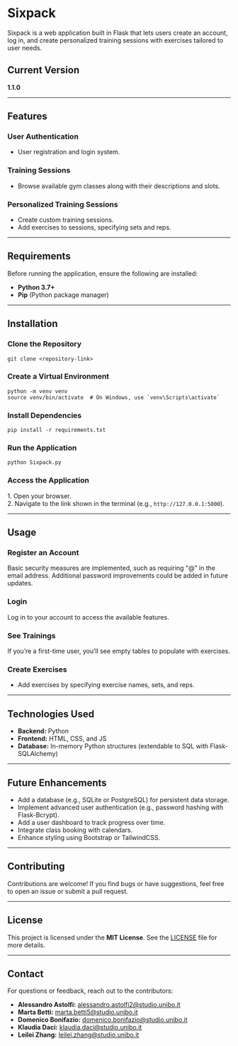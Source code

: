 <h1>Sixpack</h1>
<p>
    Sixpack is a web application built in Flask that lets users create an account, log in, and create personalized training sessions with exercises tailored to user needs.
</p>

<h2>Current Version</h2>
<p><strong>1.1.0</strong></p>

<hr>

<h2>Features</h2>

<h3>User Authentication</h3>
<ul>
    <li>User registration and login system.</li>
</ul>

<h3>Training Sessions</h3>
<ul>
    <li>Browse available gym classes along with their descriptions and slots.</li>
</ul>

<h3>Personalized Training Sessions</h3>
<ul>
    <li>Create custom training sessions.</li>
    <li>Add exercises to sessions, specifying sets and reps.</li>
</ul>

<hr>

<h2>Requirements</h2>
<p>Before running the application, ensure the following are installed:</p>
<ul>
    <li><strong>Python 3.7+</strong></li>
    <li><strong>Pip</strong> (Python package manager)</li>
</ul>

<hr>

<h2>Installation</h2>

<h3>Clone the Repository</h3>
<pre><code>git clone &lt;repository-link&gt;</code></pre>

<h3>Create a Virtual Environment</h3>
<pre><code>python -m venv venv
source venv/bin/activate  # On Windows, use `venv\Scripts\activate`
</code></pre>

<h3>Install Dependencies</h3>
<pre><code>pip install -r requirements.txt</code></pre>

<h3>Run the Application</h3>
<pre><code>python Sixpack.py</code></pre>

<h3>Access the Application</h3>
<p>
    1. Open your browser.<br>
    2. Navigate to the link shown in the terminal (e.g., <code>http://127.0.0.1:5000</code>).
</p>

<hr>

<h2>Usage</h2>

<h3>Register an Account</h3>
<p>
    Basic security measures are implemented, such as requiring "@" in the email address. Additional password improvements could be added in future updates.
</p>

<h3>Login</h3>
<p>Log in to your account to access the available features.</p>

<h3>See Trainings</h3>
<p>If you’re a first-time user, you’ll see empty tables to populate with exercises.</p>

<h3>Create Exercises</h3>
<ul>
    <li>Add exercises by specifying exercise names, sets, and reps.</li>
</ul>

<hr>

<h2>Technologies Used</h2>
<ul>
    <li><strong>Backend:</strong> Python</li>
    <li><strong>Frontend:</strong> HTML, CSS, and JS</li>
    <li><strong>Database:</strong> In-memory Python structures (extendable to SQL with Flask-SQLAlchemy)</li>
</ul>

<hr>

<h2>Future Enhancements</h2>
<ul>
    <li>Add a database (e.g., SQLite or PostgreSQL) for persistent data storage.</li>
    <li>Implement advanced user authentication (e.g., password hashing with Flask-Bcrypt).</li>
    <li>Add a user dashboard to track progress over time.</li>
    <li>Integrate class booking with calendars.</li>
    <li>Enhance styling using Bootstrap or TailwindCSS.</li>
</ul>

<hr>

<h2>Contributing</h2>
<p>
    Contributions are welcome! If you find bugs or have suggestions, feel free to open an issue or submit a pull request.
</p>

<hr>

<h2>License</h2>
<p>
    This project is licensed under the <strong>MIT License</strong>. See the <a href="LICENSE.md">LICENSE</a> file for more details.
</p>

<hr>

<h2>Contact</h2>
<p>For questions or feedback, reach out to the contributors:</p>
<ul>
    <li><strong>Alessandro Astolfi:</strong> <a href="mailto:alessandro.astolfi2@studio.unibo.it">alessandro.astolfi2@studio.unibo.it</a></li>
    <li><strong>Marta Betti:</strong> <a href="mailto:marta.betti5@studio.unibo.it">marta.betti5@studio.unibo.it</a></li>
    <li><strong>Domenico Bonifazio:</strong> <a href="mailto:domenico.bonifazio@studio.unibo.it">domenico.bonifazio@studio.unibo.it</a></li>
    <li><strong>Klaudia Daci:</strong> <a href="mailto:klaudia.daci@studio.unibo.it">klaudia.daci@studio.unibo.it</a></li>
    <li><strong>Leilei Zhang:</strong> <a href="mailto:leilei.zhang@studio.unibo.it">leilei.zhang@studio.unibo.it</a></li>
</ul>

